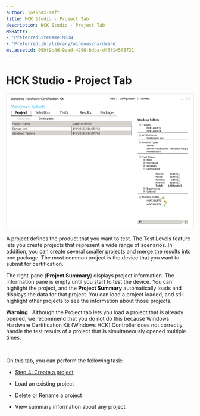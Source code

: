 ```yaml
---
author: joshbax-msft
title: HCK Studio - Project Tab
description: HCK Studio - Project Tab
MSHAttr:
- 'PreferredSiteName:MSDN'
- 'PreferredLib:/library/windows/hardware'
ms.assetid: 09bf9b4d-9aad-4296-bdba-d45f145f8721
---
```


# HCK Studio - Project Tab


![hck 2.1 studio project tab](images/hck-winb-studio-project-tab.png)

A project defines the product that you want to test. The Test Levels feature lets you create projects that represent a wide range of scenarios. In addition, you can create several smaller projects and merge the results into one package. The most common project is the device that you want to submit for certification.

The right-pane (**Project Summary**) displays project information. The information pane is empty until you start to test the device. You can highlight the project, and the **Project Summary** automatically loads and displays the data for that project. You can load a project loaded, and still highlight other projects to see the information about those projects.

**Warning**  
Although the Project tab lets you load a project that is already opened, we recommend that you do not do this because Windows Hardware Certification Kit (Windows HCK) Controller does not correctly handle the test results of a project that is simultaneously opened multiple times.

 

On this tab, you can perform the following task:

-   [Step 4: Create a project](step-4-create-a-project.md)

-   Load an existing project

-   Delete or Rename a project

-   View summary information about any project

 

 






